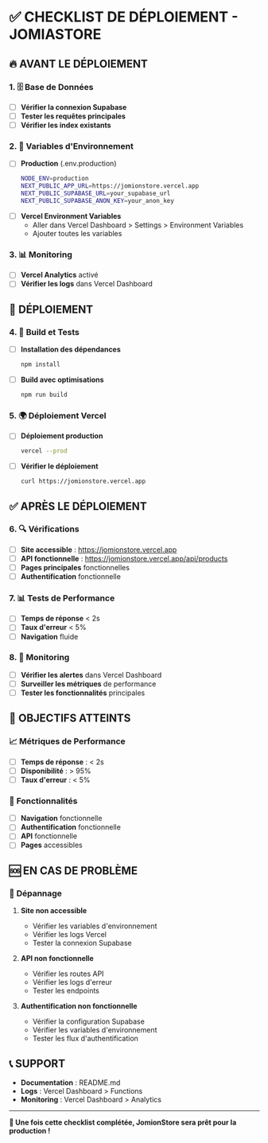 # ✅ CHECKLIST DE DÉPLOIEMENT - JOMIASTORE

## 🔥 **AVANT LE DÉPLOIEMENT**

### 1. 🗄️ **Base de Données**
- [ ] **Vérifier la connexion Supabase**
- [ ] **Tester les requêtes principales**
- [ ] **Vérifier les index existants**

### 2. 🔧 **Variables d'Environnement**
- [ ] **Production** (.env.production)
  ```bash
  NODE_ENV=production
  NEXT_PUBLIC_APP_URL=https://jomionstore.vercel.app
  NEXT_PUBLIC_SUPABASE_URL=your_supabase_url
  NEXT_PUBLIC_SUPABASE_ANON_KEY=your_anon_key
  ```
- [ ] **Vercel Environment Variables**
  - Aller dans Vercel Dashboard > Settings > Environment Variables
  - Ajouter toutes les variables

### 3. 📊 **Monitoring**
- [ ] **Vercel Analytics** activé
- [ ] **Vérifier les logs** dans Vercel Dashboard

## 🚀 **DÉPLOIEMENT**

### 4. 🔨 **Build et Tests**
- [ ] **Installation des dépendances**
  ```bash
  npm install
  ```
- [ ] **Build avec optimisations**
  ```bash
  npm run build
  ```

### 5. 🌍 **Déploiement Vercel**
- [ ] **Déploiement production**
  ```bash
  vercel --prod
  ```
- [ ] **Vérifier le déploiement**
  ```bash
  curl https://jomionstore.vercel.app
  ```

## ✅ **APRÈS LE DÉPLOIEMENT**

### 6. 🔍 **Vérifications**
- [ ] **Site accessible** : https://jomionstore.vercel.app
- [ ] **API fonctionnelle** : https://jomionstore.vercel.app/api/products
- [ ] **Pages principales** fonctionnelles
- [ ] **Authentification** fonctionnelle

### 7. 📊 **Tests de Performance**
- [ ] **Temps de réponse** < 2s
- [ ] **Taux d'erreur** < 5%
- [ ] **Navigation** fluide

### 8. 🚨 **Monitoring**
- [ ] **Vérifier les alertes** dans Vercel Dashboard
- [ ] **Surveiller les métriques** de performance
- [ ] **Tester les fonctionnalités** principales

## 🎯 **OBJECTIFS ATTEINTS**

### 📈 **Métriques de Performance**
- [ ] **Temps de réponse** : < 2s
- [ ] **Disponibilité** : > 95%
- [ ] **Taux d'erreur** : < 5%

### 🚀 **Fonctionnalités**
- [ ] **Navigation** fonctionnelle
- [ ] **Authentification** fonctionnelle
- [ ] **API** fonctionnelle
- [ ] **Pages** accessibles

## 🆘 **EN CAS DE PROBLÈME**

### 🔧 **Dépannage**
1. **Site non accessible**
   - Vérifier les variables d'environnement
   - Vérifier les logs Vercel
   - Tester la connexion Supabase

2. **API non fonctionnelle**
   - Vérifier les routes API
   - Vérifier les logs d'erreur
   - Tester les endpoints

3. **Authentification non fonctionnelle**
   - Vérifier la configuration Supabase
   - Vérifier les variables d'environnement
   - Tester les flux d'authentification

## 📞 **SUPPORT**

- **Documentation** : README.md
- **Logs** : Vercel Dashboard > Functions
- **Monitoring** : Vercel Dashboard > Analytics

---

**🎉 Une fois cette checklist complétée, JomionStore sera prêt pour la production !**